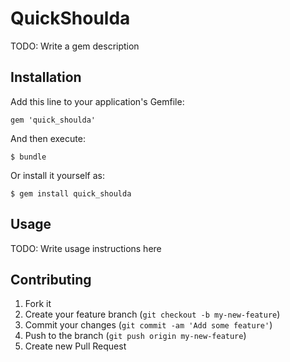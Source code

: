 # QuickShoulda

TODO: Write a gem description

## Installation

Add this line to your application's Gemfile:

    gem 'quick_shoulda'

And then execute:

    $ bundle

Or install it yourself as:

    $ gem install quick_shoulda

## Usage

TODO: Write usage instructions here

## Contributing

1. Fork it
2. Create your feature branch (`git checkout -b my-new-feature`)
3. Commit your changes (`git commit -am 'Add some feature'`)
4. Push to the branch (`git push origin my-new-feature`)
5. Create new Pull Request
